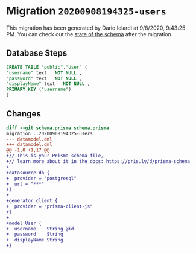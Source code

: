 # Migration `20200908194325-users`

This migration has been generated by Dario Ielardi at 9/8/2020, 9:43:25 PM.
You can check out the [state of the schema](./schema.prisma) after the migration.

## Database Steps

```sql
CREATE TABLE "public"."User" (
"username" text   NOT NULL ,
"password" text   NOT NULL ,
"displayName" text   NOT NULL ,
PRIMARY KEY ("username")
)
```

## Changes

```diff
diff --git schema.prisma schema.prisma
migration ..20200908194325-users
--- datamodel.dml
+++ datamodel.dml
@@ -1,0 +1,17 @@
+// This is your Prisma schema file,
+// learn more about it in the docs: https://pris.ly/d/prisma-schema
+
+datasource db {
+  provider = "postgresql"
+  url = "***"
+}
+
+generator client {
+  provider = "prisma-client-js"
+}
+
+model User {
+  username    String @id
+  password    String
+  displayName String
+}
```


